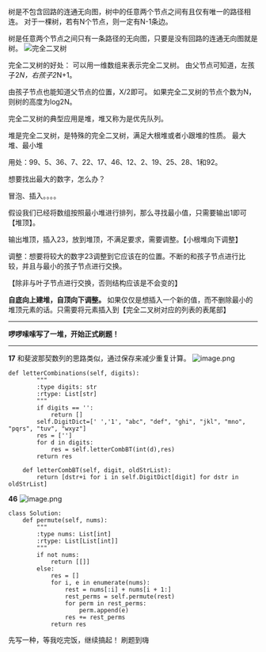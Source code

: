 树是不包含回路的连通无向图，树中的任意两个节点之间有且仅有唯一的路径相连。
对于一棵树，若有N个节点，则一定有N-1条边。

树是任意两个节点之间只有一条路径的无向图，只要是没有回路的连通无向图就是树。
![完全二叉树](https://upload-images.jianshu.io/upload_images/5220317-b2403f5066ec7666.png?imageMogr2/auto-orient/strip%7CimageView2/2/w/1240)

完全二叉树的好处：
可以用一维数组来表示完全二叉树。
由父节点可知道，左孩子2*N，右孩子2*N+1。

由孩子节点也能知道父节点的位置，X/2即可。
如果完全二叉树的节点个数为N，则树的高度为log2N。

完全二叉树的典型应用是堆，堆又称为是优先队列。

堆是完全二叉树，是特殊的完全二叉树，满足大根堆或者小跟堆的性质。
最大堆、最小堆

用处：99、5、36、7、22、17、46、12、2、19、25、28、1和92。

想要找出最大的数字，怎么办？

冒泡、插入。。。。

假设我们已经将数组按照最小堆进行排列，那么寻找最小值，只需要输出1即可【堆顶】。

输出堆顶，插入23，放到堆顶，不满足要求，需要调整。【小根堆向下调整】

调整：想要将较大的数字23调整到它应该在的位置。不断的和孩子节点进行比较，并且与最小的孩子节点进行交换。

【除非与叶子节点进行交换，否则结构应该是不会变的】

**自底向上建堆，自顶向下调整。**
如果仅仅是想插入一个新的值，而不删除最小的堆顶元素的话。只需要将元素插入到【完全二叉树对应的列表的表尾部】
_________________________________________________________


**啰啰嗦嗦写了一堆，开始正式刷题！**

_________________________________________________________



**17**
和斐波那契数列的思路类似，通过保存来减少重复计算。
![image.png](https://upload-images.jianshu.io/upload_images/5220317-acad7f2b69cd2bf0.png?imageMogr2/auto-orient/strip%7CimageView2/2/w/1240)
```
def letterCombinations(self, digits):
        """
        :type digits: str
        :rtype: List[str]
        """
        if digits == '':
            return []
        self.DigitDict=[' ','1', "abc", "def", "ghi", "jkl", "mno", "pqrs", "tuv", "wxyz"]
        res = ['']
        for d in digits:
            res = self.letterCombBT(int(d),res)
        return res

    def letterCombBT(self, digit, oldStrList):
        return [dstr+i for i in self.DigitDict[digit] for dstr in oldStrList]
```


**46**
![image.png](https://upload-images.jianshu.io/upload_images/5220317-cacccfc9d340a076.png?imageMogr2/auto-orient/strip%7CimageView2/2/w/1240)

```
class Solution:
    def permute(self, nums):
        """
        :type nums: List[int]
        :rtype: List[List[int]]
        """
        if not nums:
            return [[]]
        else:
            res = []
            for i, e in enumerate(nums):
                rest = nums[:i] + nums[i + 1:]
                rest_perms = self.permute(rest)
                for perm in rest_perms:
                    perm.append(e)
                res += rest_perms
            return res
```

先写一种，等我吃完饭，继续搞起！
刷题到嗨

